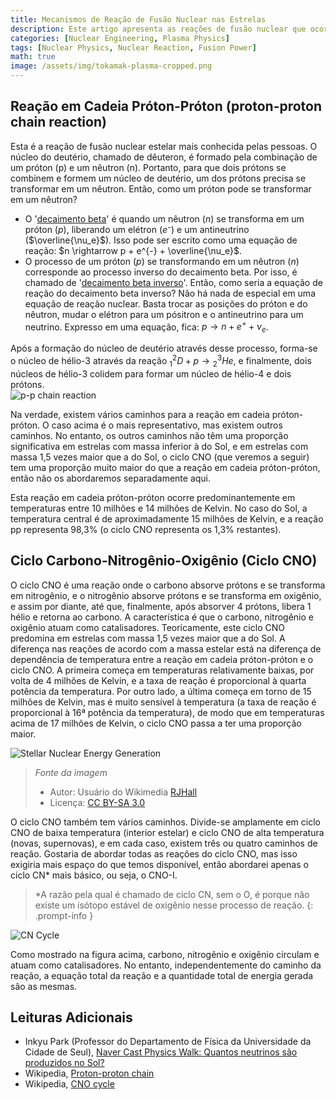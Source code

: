 ```yaml
---
title: Mecanismos de Reação de Fusão Nuclear nas Estrelas
description: Este artigo apresenta as reações de fusão nuclear que ocorrem no núcleo das estrelas, especificamente a reação em cadeia próton-próton (proton-proton chain reaction) e o ciclo carbono-nitrogênio-oxigênio (ciclo CNO). Este ensaio foi originalmente escrito pelo autor durante o primeiro ano do ensino médio para uma atividade de clube científico escolar.
categories: [Nuclear Engineering, Plasma Physics]
tags: [Nuclear Physics, Nuclear Reaction, Fusion Power]
math: true
image: /assets/img/tokamak-plasma-cropped.png
---
```

## Reação em Cadeia Próton-Próton (proton-proton chain reaction)
Esta é a reação de fusão nuclear estelar mais conhecida pelas pessoas. O núcleo do deutério, chamado de dêuteron, é formado pela combinação de um próton (p) e um nêutron (n). Portanto, para que dois prótons se combinem e formem um núcleo de deutério, um dos prótons precisa se transformar em um nêutron. Então, como um próton pode se transformar em um nêutron?

- O '[decaimento beta](/posts/Nuclear-Stability-and-Radioactive-Decay/#decaimento-beta-negativo-beta--decay)' é quando um nêutron ($n$) se transforma em um próton ($p$), liberando um elétron ($e⁻$) e um antineutrino ($\overline{\nu_e}$). Isso pode ser escrito como uma equação de reação: $n \rightarrow p + e^{-} + \overline{\nu_e}$.
- O processo de um próton ($p$) se transformando em um nêutron ($n$) corresponde ao processo inverso do decaimento beta. Por isso, é chamado de '[decaimento beta inverso](/posts/Nuclear-Stability-and-Radioactive-Decay/#decaimento-beta-positivo-beta-decay)'. Então, como seria a equação de reação do decaimento beta inverso? Não há nada de especial em uma equação de reação nuclear. Basta trocar as posições do próton e do nêutron, mudar o elétron para um pósitron e o antineutrino para um neutrino. Expresso em uma equação, fica: $p \rightarrow n + e^{+} + \nu_e$.

Após a formação do núcleo de deutério através desse processo, forma-se o núcleo de hélio-3 através da reação $^2_1D + p \rightarrow {^3_2He}$, e finalmente, dois núcleos de hélio-3 colidem para formar um núcleo de hélio-4 e dois prótons.  
![p-p chain reaction](https://upload.wikimedia.org/wikipedia/commons/8/85/Fusion_in_the_Sun.svg)

Na verdade, existem vários caminhos para a reação em cadeia próton-próton. O caso acima é o mais representativo, mas existem outros caminhos. No entanto, os outros caminhos não têm uma proporção significativa em estrelas com massa inferior à do Sol, e em estrelas com massa 1,5 vezes maior que a do Sol, o ciclo CNO (que veremos a seguir) tem uma proporção muito maior do que a reação em cadeia próton-próton, então não os abordaremos separadamente aqui.

Esta reação em cadeia próton-próton ocorre predominantemente em temperaturas entre 10 milhões e 14 milhões de Kelvin. No caso do Sol, a temperatura central é de aproximadamente 15 milhões de Kelvin, e a reação pp representa 98,3% (o ciclo CNO representa os 1,3% restantes).

## Ciclo Carbono-Nitrogênio-Oxigênio (Ciclo CNO)
O ciclo CNO é uma reação onde o carbono absorve prótons e se transforma em nitrogênio, e o nitrogênio absorve prótons e se transforma em oxigênio, e assim por diante, até que, finalmente, após absorver 4 prótons, libera 1 hélio e retorna ao carbono. A característica é que o carbono, nitrogênio e oxigênio atuam como catalisadores. Teoricamente, este ciclo CNO predomina em estrelas com massa 1,5 vezes maior que a do Sol. A diferença nas reações de acordo com a massa estelar está na diferença de dependência de temperatura entre a reação em cadeia próton-próton e o ciclo CNO. A primeira começa em temperaturas relativamente baixas, por volta de 4 milhões de Kelvin, e a taxa de reação é proporcional à quarta potência da temperatura. Por outro lado, a última começa em torno de 15 milhões de Kelvin, mas é muito sensível à temperatura (a taxa de reação é proporcional à 16ª potência da temperatura), de modo que em temperaturas acima de 17 milhões de Kelvin, o ciclo CNO passa a ter uma proporção maior.

![Stellar Nuclear Energy Generation](https://upload.wikimedia.org/wikipedia/commons/5/5b/Nuclear_energy_generation.svg)
> *Fonte da imagem*
> - Autor: Usuário do Wikimedia [RJHall](https://commons.wikimedia.org/wiki/User:RJHall)
> - Licença: [CC BY-SA 3.0](https://creativecommons.org/licenses/by-sa/3.0/)

O ciclo CNO também tem vários caminhos. Divide-se amplamente em ciclo CNO de baixa temperatura (interior estelar) e ciclo CNO de alta temperatura (novas, supernovas), e em cada caso, existem três ou quatro caminhos de reação. Gostaria de abordar todas as reações do ciclo CNO, mas isso exigiria mais espaço do que temos disponível, então abordarei apenas o ciclo CN* mais básico, ou seja, o CNO-I.

> *A razão pela qual é chamado de ciclo CN, sem o O, é porque não existe um isótopo estável de oxigênio nesse processo de reação.
{: .prompt-info }

![CN Cycle](https://upload.wikimedia.org/wikipedia/commons/2/21/CNO_Cycle.svg)

Como mostrado na figura acima, carbono, nitrogênio e oxigênio circulam e atuam como catalisadores. No entanto, independentemente do caminho da reação, a equação total da reação e a quantidade total de energia gerada são as mesmas.

## Leituras Adicionais
- Inkyu Park (Professor do Departamento de Física da Universidade da Cidade de Seul), [Naver Cast Physics Walk: Quantos neutrinos são produzidos no Sol?](https://terms.naver.com/entry.naver?docId=4125519&cid=58941&categoryId=58960)
- Wikipedia, [Proton-proton chain](https://en.wikipedia.org/wiki/Proton%E2%80%93proton_chain)
- Wikipedia, [CNO cycle](https://en.wikipedia.org/wiki/CNO_cycle)
